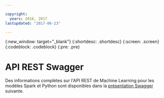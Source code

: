 ```yaml
---

copyright:
  years: 2016, 2017
lastupdated: "2017-06-23"

---
```


{:new_window: target="_blank"}
{:shortdesc: .shortdesc}
{:screen: .screen}
{:codeblock: .codeblock}
{:pre: .pre}

# API REST Swagger


Des informations complètes sur l'API REST de Machine Learning pour les modèles Spark et Python sont disponibles dans la
[présentation Swagger](http://watson-ml-api.mybluemix.net/) suivante.
